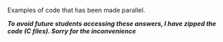 Examples of code that has been made parallel.

***To avoid future students accessing these answers, I have zipped the code (C files). Sorry for the inconvenience***
